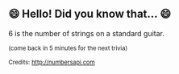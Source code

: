 ## 😄 Hello! Did you know that... 😄
6 is the number of strings on a standard guitar.

<sup>(come back in 5 minutes for the next trivia)</sup>


<sup>Credits: http://numbersapi.com</sup>
